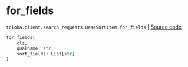 # for_fields
`toloka.client.search_requests.BaseSortItem.for_fields` | [Source code](https://github.com/Toloka/toloka-kit/blob/v1.1.0.post1/src/client/search_requests.py#L99)

```python
for_fields(
    cls,
    qualname: str,
    sort_fields: List[str]
)
```

